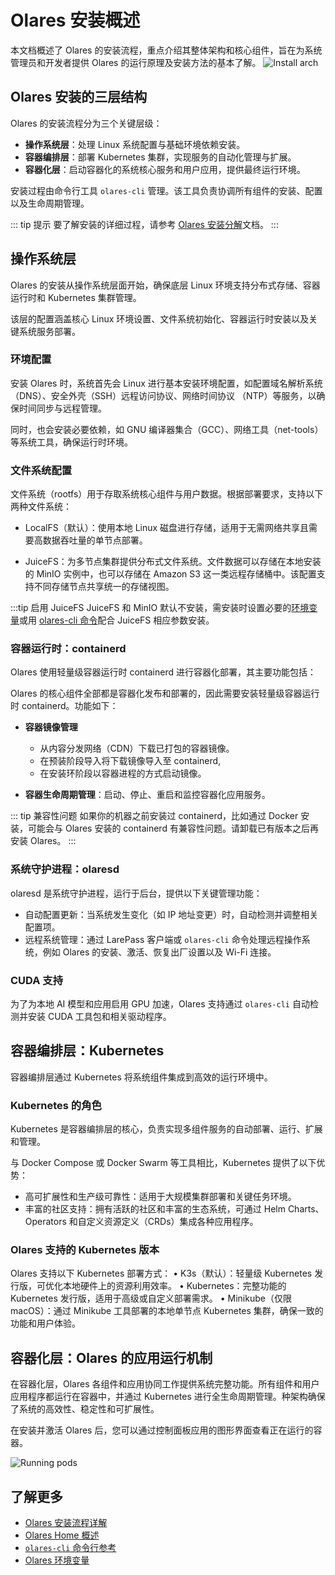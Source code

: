 # Olares 安装概述 

本文档概述了 Olares 的安装流程，重点介绍其整体架构和核心组件，旨在为系统管理员和开发者提供 Olares 的运行原理及安装方法的基本了解。
![Install arch](/images/developer/install/olares-install.png)

## Olares 安装的三层结构

Olares 的安装流程分为三个关键层级：
- **操作系统层**：处理 Linux 系统配置与基础环境依赖安装。
- **容器编排层**：部署 Kubernetes 集群，实现服务的自动化管理与扩展。
- **容器化层**：启动容器化的系统核心服务和用户应用，提供最终运行环境。

安装过程由命令行工具 `olares-cli` 管理。该工具负责协调所有组件的安装、配置以及生命周期管理。

::: tip 提示
要了解安装的详细过程，请参考 [Olares 安装分解](installation-process.md)文档。
:::

## 操作系统层
Olares 的安装从操作系统层面开始，确保底层 Linux 环境支持分布式存储、容器运行时和 Kubernetes 集群管理。

该层的配置涵盖核心 Linux 环境设置、文件系统初始化、容器运行时安装以及关键系统服务部署。

### 环境配置

安装 Olares 时，系统首先会 Linux 进行基本安装环境配置，如配置域名解析系统 （DNS）、安全外壳（SSH）远程访问协议、网络时间协议 （NTP）等服务，以确保时间同步与远程管理。

同时，也会安装必要依赖，如 GNU 编译器集合（GCC）、网络工具（net-tools） 等系统工具，确保运行时环境。

### 文件系统配置

文件系统（rootfs）用于存取系统核心组件与用户数据。根据部署要求，支持以下两种文件系统：

- LocalFS（默认）：使用本地 Linux 磁盘进行存储，适用于无需网络共享且需要高数据吞吐量的单节点部署。

- JuiceFS：为多节点集群提供分布式文件系统。文件数据可以存储在本地安装的 MinIO 实例中，也可以存储在 Amazon S3 这一类远程存储桶中。该配置支持不同存储节点共享统一的存储视图。

:::tip 启用 JuiceFS
JuiceFS 和 MinIO 默认不安装，需安装时设置必要的[环境变量](environment-variables.md#juicefs)或用 [olares-cli 命令](./cli/olares-prepare.md#选项)配合 JuiceFS 相应参数安装。

### 容器运行时：containerd
Olares 使用轻量级容器运行时 containerd 进行容器化部署，其主要功能包括：

Olares 的核心组件全部都是容器化发布和部署的，因此需要安装轻量级容器运行时 containerd。功能如下：
- **容器镜像管理**
  - 从内容分发网络（CDN）下载已打包的容器镜像。
  - 在预装阶段导入将下载镜像导入至 containerd,
  - 在安装环阶段以容器进程的方式启动镜像。
  
- **容器生命周期管理**：启动、停止、重启和监控容器化应用服务。

::: tip 兼容性问题
如果你的机器之前安装过 containerd，比如通过 Docker 安装，可能会与 Olares 安装的 containerd 有兼容性问题。请卸载已有版本之后再安装 Olares。
:::

### 系统守护进程：olaresd

olaresd 是系统守护进程，运行于后台，提供以下关键管理功能：
- 自动配置更新：当系统发生变化（如 IP 地址变更）时，自动检测并调整相关配置项。
- 远程系统管理：通过 LarePass 客户端或 `olares-cli` 命令处理远程操作系统，例如 Olares 的安装、激活、恢复出厂设置以及 Wi-Fi 连接。

### CUDA 支持
为了为本地 AI 模型和应用启用 GPU 加速，Olares 支持通过 `olares-cli` 自动检测并安装 CUDA 工具包和相关驱动程序。

## 容器编排层：Kubernetes 

容器编排层通过 Kubernetes 将系统组件集成到高效的运行环境中。

### Kubernetes 的角色

Kubernetes 是容器编排层的核心，负责实现多组件服务的自动部署、运行、扩展和管理。

与 Docker Compose 或 Docker Swarm 等工具相比，Kubernetes 提供了以下优势：
- 高可扩展性和生产级可靠性：适用于大规模集群部署和关键任务环境。
- 丰富的社区支持：拥有活跃的社区和丰富的生态系统，可通过 Helm Charts、Operators 和自定义资源定义（CRDs）集成各种应用程序。

### Olares 支持的 Kubernetes 版本

Olares 支持以下 Kubernetes 部署方式：
	•	K3s（默认）：轻量级 Kubernetes 发行版，可优化本地硬件上的资源利用效率。
	•	Kubernetes：完整功能的 Kubernetes 发行版，适用于高级或自定义部署需求。
	•	Minikube（仅限 macOS）：通过 Minikube 工具部署的本地单节点 Kubernetes 集群，确保一致的功能和用户体验。

## 容器化层：Olares 的应用运行机制

在容器化层，Olares 各组件和应用协同工作提供系统完整功能。所有组件和用户应用程序都运行在容器中，并通过 Kubernetes 进行全生命周期管理。种架构确保了系统的高效性、稳定性和可扩展性。

在安装并激活 Olares 后，您可以通过控制面板应用的图形界面查看正在运行的容器。

![Running pods](/images/developer/install/running-pods.png)


## 了解更多

- [Olares 安装流程详解](installation-process.md)
- [Olares Home 概述](olares-home.md)
- [`olares-cli` 命令行参考](../install/cli/olares-cli.md)
- [Olares 环境变量](environment-variables.md)
